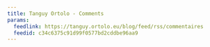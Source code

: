 ```yaml
---
title: Tanguy Ortolo - Comments
params:
  feedlink: https://tanguy.ortolo.eu/blog/feed/rss/commentaires
  feedid: c34c6375c91d99f0577bd2cddbe96aa9
---
```

